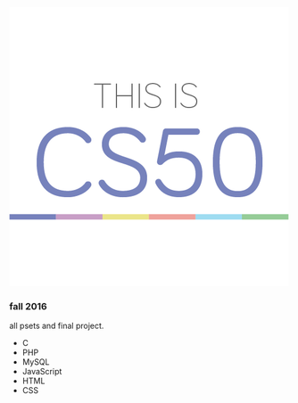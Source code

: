 ![Alt text](/cs50_logo.png?raw=true "Optional Title")

### fall 2016

all psets and final project.
* C
* PHP
* MySQL
* JavaScript
* HTML
* CSS